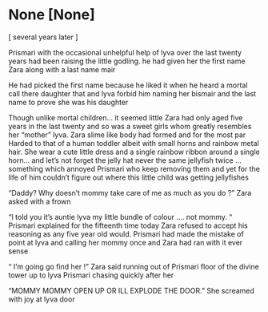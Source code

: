 # None [None]
[ several years later ] 


Prismari with the occasional unhelpful help of lyva over the last twenty years had been raising the  little godling. he had given her the first name Zara along with a last name mair  

He had picked the first name because he liked it when he heard a mortal call there daughter that and lyva forbid him naming her bismair and the last name to prove she was his daughter 

Though unlike mortal children... it seemed little Zara had only aged five years in the last twenty and so was a sweet girls  whom greatly resembles her “mother”  lyva. Zara slime like body had formed and for the most par Harded  to that of a human toddler albeit with small horns and rainbow metal hair. She wear a cute little dress and a single rainbow ribbon  around  a single horn... and let’s not forget the jelly hat never the same jellyfish twice  ... something which annoyed Prismari who keep removing them and yet for the life of him couldn’t figure out where this little child was getting  jellyfishes 

“Daddy? Why doesn’t mommy take care of me as much as you do ?” Zara asked with a frown 

“I told you it’s auntie lyva  my little bundle of colour  .... not mommy. “ Prismari explained for the fifteenth time today Zara refused to accept his reasoning as any five year old would. Prismari had made the mistake of point at lyva and calling her mommy once and Zara had ran with it ever sense 

“ I’m going go find her !” Zara said running out of Prismari floor of the divine  tower up to lyva Prismari chasing quickly after her 

“MOMMY MOMMY OPEN UP OR ILL EXPLODE THE DOOR.” She screamed with joy at lyva door
